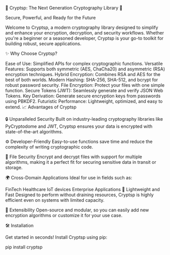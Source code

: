 🌌 Cryptsp: The Next Generation Cryptography Library 🚀

Secure, Powerful, and Ready for the Future

Welcome to Cryptsp, a modern cryptography library designed to simplify and enhance your encryption, decryption, and security workflows. Whether you're a beginner or a seasoned developer, Cryptsp is your go-to toolkit for building robust, secure applications.

✨ Why Choose Cryptsp?

Ease of Use: Simplified APIs for complex cryptographic functions.
Versatile Features: Supports both symmetric (AES, ChaCha20) and asymmetric (RSA) encryption techniques.
Hybrid Encryption: Combines RSA and AES for the best of both worlds.
Modern Hashing: SHA-256, SHA-512, and bcrypt for robust password security.
File Encryption: Protect your files with one simple function.
Secure Tokens (JWT): Seamlessly generate and verify JSON Web Tokens.
Key Derivation: Generate secure encryption keys from passwords using PBKDF2.
Futuristic Performance: Lightweight, optimized, and easy to extend.
📈 Advantages of Cryptsp

🔒 Unparalleled Security
Built on industry-leading cryptography libraries like PyCryptodome and JWT, Cryptsp ensures your data is encrypted with state-of-the-art algorithms.

⚙️ Developer-Friendly
Easy-to-use functions save time and reduce the complexity of writing cryptographic code.

📂 File Security
Encrypt and decrypt files with support for multiple algorithms, making it a perfect fit for securing sensitive data in transit or storage.

🌍 Cross-Domain Applications
Ideal for use in fields such as:

FinTech
Healthcare
IoT devices
Enterprise Applications
🚀 Lightweight and Fast
Designed to perform without draining resources, Cryptsp is highly efficient even on systems with limited capacity.

🔧 Extensibility
Open-source and modular, so you can easily add new encryption algorithms or customize it for your use case.

🛠️ Installation

Get started in seconds! Install Cryptsp using pip:

pip install cryptsp